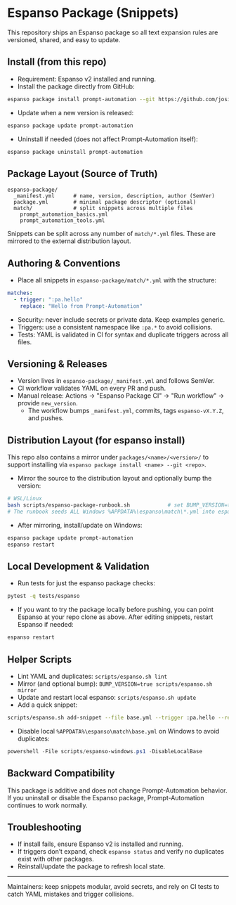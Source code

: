 # Espanso Package (Snippets)

This repository ships an Espanso package so all text expansion rules are versioned, shared, and easy to update.

## Install (from this repo)

- Requirement: Espanso v2 installed and running.
- Install the package directly from GitHub:

```bash
espanso package install prompt-automation --git https://github.com/josiahH-cf/prompt-automation
```

- Update when a new version is released:

```bash
espanso package update prompt-automation
```

- Uninstall if needed (does not affect Prompt-Automation itself):

```bash
espanso package uninstall prompt-automation
```

## Package Layout (Source of Truth)

```
espanso-package/
  _manifest.yml      # name, version, description, author (SemVer)
  package.yml        # minimal package descriptor (optional)
  match/             # split snippets across multiple files
    prompt_automation_basics.yml
    prompt_automation_tools.yml
```

Snippets can be split across any number of `match/*.yml` files. These are mirrored to the external distribution layout.

## Authoring & Conventions

- Place all snippets in `espanso-package/match/*.yml` with the structure:

```yaml
matches:
  - trigger: ":pa.hello"
    replace: "Hello from Prompt-Automation"
```

- Security: never include secrets or private data. Keep examples generic.
- Triggers: use a consistent namespace like `:pa.*` to avoid collisions.
- Tests: YAML is validated in CI for syntax and duplicate triggers across all files.

## Versioning & Releases

- Version lives in `espanso-package/_manifest.yml` and follows SemVer.
- CI workflow validates YAML on every PR and push.
- Manual release: Actions → "Espanso Package CI" → "Run workflow" → provide `new_version`.
  - The workflow bumps `_manifest.yml`, commits, tags `espanso-vX.Y.Z`, and pushes.

## Distribution Layout (for espanso install)

This repo also contains a mirror under `packages/<name>/<version>/` to support installing via `espanso package install <name> --git <repo>`.

- Mirror the source to the distribution layout and optionally bump the version:

```bash
# WSL/Linux
bash scripts/espanso-package-runbook.sh            # set BUMP_VERSION=true to auto-bump patch
# The runbook seeds ALL Windows %APPDATA%\espanso\match\*.yml into espanso-package/match/ before mirroring
```

- After mirroring, install/update on Windows:

```powershell
espanso package update prompt-automation
espanso restart
```

## Local Development & Validation

- Run tests for just the espanso package checks:

```bash
pytest -q tests/espanso
```

- If you want to try the package locally before pushing, you can point Espanso at your repo clone as above. After editing snippets, restart Espanso if needed:

```bash
espanso restart
```

## Helper Scripts

- Lint YAML and duplicates: `scripts/espanso.sh lint`
- Mirror (and optional bump): `BUMP_VERSION=true scripts/espanso.sh mirror`
- Update and restart local espanso: `scripts/espanso.sh update`
- Add a quick snippet:

```bash
scripts/espanso.sh add-snippet --file base.yml --trigger :pa.hello --replace "Hello from Prompt-Automation"
```

- Disable local `%APPDATA%\espanso\match\base.yml` on Windows to avoid duplicates:

```powershell
powershell -File scripts/espanso-windows.ps1 -DisableLocalBase
```

## Backward Compatibility

This package is additive and does not change Prompt-Automation behavior. If you uninstall or disable the Espanso package, Prompt-Automation continues to work normally.

## Troubleshooting

- If install fails, ensure Espanso v2 is installed and running.
- If triggers don’t expand, check `espanso status` and verify no duplicates exist with other packages.
- Reinstall/update the package to refresh local state.

---

Maintainers: keep snippets modular, avoid secrets, and rely on CI tests to catch YAML mistakes and trigger collisions.
